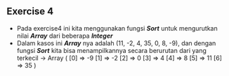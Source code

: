 ## Exercise 4

* Pada exercise4 ini kita menggunakan fungsi **_Sort_** untuk mengurutkan nilai **_Array_** dari beberapa **_Integer_**
* Dalam kasos ini **_Array_** nya adalah (11, -2, 4, 35, 0, 8, -9), dan dengan fungsi **_Sort_** kita bisa menampilkannya secara berurutan dari yang terkecil -> Array ( [0] => -9 [1] => -2 [2] => 0 [3] => 4 [4] => 8 [5] => 11 [6] => 35 ) 